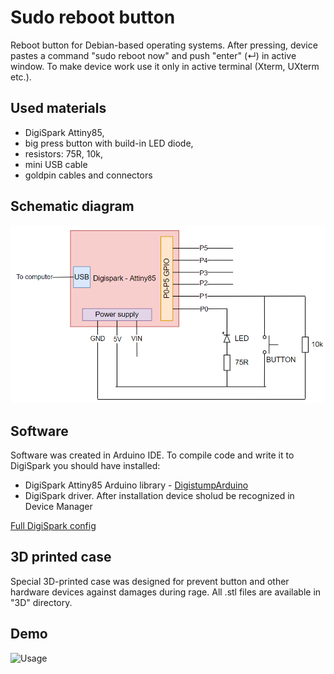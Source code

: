# Sudo reboot button
Reboot button for Debian-based operating systems. 
After pressing, device pastes a command "sudo reboot now" and push "enter" (↵) in active window. To make device work use it only in active terminal (Xterm, UXterm etc.).

## Used materials
- DigiSpark Attiny85,
- big press button with build-in LED diode,
- resistors: 75R, 10k,
- mini USB cable
- goldpin cables and connectors

## Schematic diagram
![diagram](diagram.PNG)

## Software
Software was created in Arduino IDE. 
To compile code and write it to DigiSpark you should have installed:
- DigiSpark Attiny85 Arduino library - [DigistumpArduino](https://github.com/digistump/DigistumpArduino)
- DigiSpark driver. After installation device sholud be recognized in Device Manager

[Full DigiSpark config](http://digistump.com/wiki/digispark/tutorials/connecting)

## 3D printed case
Special 3D-printed case was designed for prevent button and other hardware devices against damages during rage. All .stl files are available in "3D" directory.

## Demo
![Usage](usage.gif)



